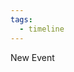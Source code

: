 ```yaml
---
tags:
  - timeline
---
```


<div class="ob-timelines"
	data-title="事件二"
	data-description="这是一段描述"
	data-start-date="2025-5-12"
	data-end-date=""
	data-classes=""
	data-color=""
	data-era=""
	data-group=""
	data-path=""
	data-points-to=""
	data-type=""
	data-tags="">
	New Event
</div>